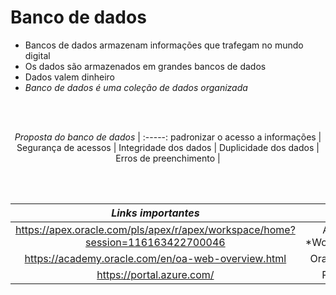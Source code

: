 # Banco de dados
* Bancos de dados armazenam informações que trafegam no mundo digital
* Os dados são armazenados em grandes bancos de dados
* Dados valem dinheiro
* *Banco de dados é uma coleção de dados organizada*


<br>
<br>

<center>

*Proposta do banco de dados* |
:-----: 
padronizar o acesso a informações |
Segurança de acessos |
Integridade dos dados |
Duplicidade dos dados |
Erros de preenchimento |

</center>

<br>
<br>


<center>

*Links importantes* | *Descrição*
:-----: | :----:
 https://apex.oracle.com/pls/apex/r/apex/workspace/home?session=116163422700046 | Apex Oracle (Learn) *Workspace==institucional
https://academy.oracle.com/en/oa-web-overview.html | Oracle academy (course)
https://portal.azure.com/ | Portal Azure (Cloud)

</center>
 
